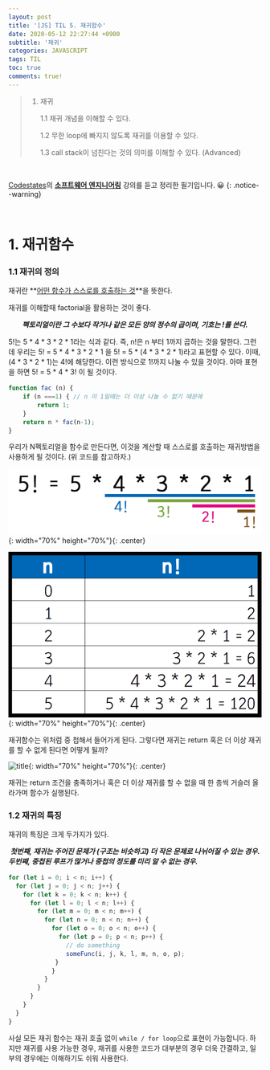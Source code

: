 ```yaml
---
layout: post
title: '[JS] TIL 5. 재귀함수'
date: 2020-05-12 22:27:44 +0900
subtitle: '재귀'
categories: JAVASCRIPT
tags: TIL
toc: true
comments: true!
---
```


> 1. 재귀
>
>    1.1 재귀 개념을 이해할 수 있다.
>
>    1.2 무한 loop에 빠지지 않도록 재귀를 이용할 수 있다.
>
>    1.3 call stack이 넘친다는 것의 의미를 이해할 수 있다. (Advanced)
>

<br>

[Codestates](https://codestates.com/)의 **[소프트웨어 엔지니어링](https://codestates.com/course/software-engineering)** 강의를 듣고 정리한 필기입니다. 😀 
{: .notice--warning}

<br>

# 1. 재귀함수

###       1.1 재귀의 정의

재귀란 **<u>어떤 함수가 스스로를 호출하는 것</u>**을 뜻한다.

재귀를 이해할때 factorial을 활용하는 것이 좋다.

<center>  <b><i> 펙토리얼이란 그 수보다 작거나 같은 모든 양의 정수의 곱이며, 기호는 !를 쓴다. </i></b>  <br> </center> 

5!는 5 * 4 * 3 * 2 * 1라는 식과 같다. 즉, n!은 n 부터 1까지 곱하는 것을 말한다. 그런데 우리는 5! = 5 * 4 * 3 * 2 * 1 을 5! = 5 * (4 * 3 * 2 * 1)라고 표현할 수 있다. 이때, (4 * 3 * 2 * 1)는 4!에 해당한다. 이런 방식으로 1!까지 나눌 수 있을 것이다. 아마 표현을 하면 5! = 5 * 4 * 3! 이 될 것이다. 

```js
function fac (n) {
	if (n ===1) { // n 이 1일때는 더 이상 나눌 수 없기 때문에 
		return 1; 
	}
	return n * fac(n-1);
}
```

우리가 N펙토리얼을 함수로 만든다면, 이것을 계산할 때 스스로를 호출하는 재귀방법을 사용하게 될 것이다. (위 코드를 참고하자.)

![title](/assets/img/JS-TIL/TIL5/2020-05-12-JS-TIL5-2.png){: width="70%" height="70%"}{: .center}

![title](/assets/img/JS-TIL/TIL5/2020-05-12-JS-TIL5-1.png){: width="70%" height="70%"}{: .center}

재귀함수는 위처럼 중 첩해서 들어가게 된다. 그렇다면 재귀는 return 혹은 더 이상 재귀를 할 수 없게 된다면 어떻게 될까? 

![title](https://media.giphy.com/media/w8DZxlloHGylPREd6g/giphy.gif){: width="70%" height="70%"}{: .center}

재귀는 return 조건을 충족하거나 혹은 더 이상 재귀를 할 수 없을 때 한 층씩 거슬러 올라가며 함수가 실행된다.

###       1.2 재귀의 특징

재귀의 특징은 크게 두가지가 있다.

<center>  <b><i> 첫번째, 재귀는 주어진 문제가 (구조는 비슷하고) 더 작은 문제로 나뉘어질 수 있는 경우. </i></b>  <br> </center 

<center>  <b><i> 두번째, 중첩된 루프가 많거나 중첩의 정도를 미리 알 수 없는 경우. </i></b>  <br> </center>

```js
for (let i = 0; i < n; i++) {
  for (let j = 0; j < n; j++) {
    for (let k = 0; k < n; k++) {
      for (let l = 0; l < n; l++) {
        for (let m = 0; m < n; m++) {
          for (let n = 0; n < n; n++) {
            for (let o = 0; o < n; o++) {
              for (let p = 0; p < n; p++) {
                // do something
                someFunc(i, j, k, l, m, n, o, p);
             }
            }
          }
        }
      }
    }
  }
}
```

사실 모든 재귀 함수는 재귀 호출 없이 `while / for loop`으로 표현이 가능합니다. 하지만 재귀를 사용 가능한 경우, 재귀를 사용한 코드가 대부분의 경우 더욱 간결하고, 일부의 경우에는 이해하기도 쉬워 사용한다.



